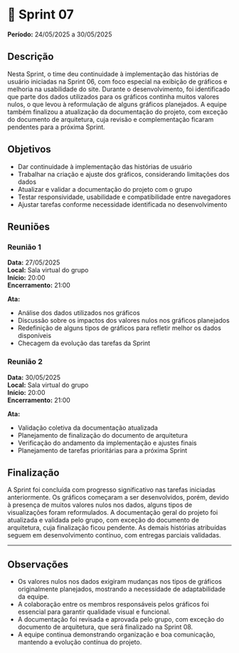# 🏁 Sprint 07

**Período:** 24/05/2025 a 30/05/2025

## Descrição

Nesta Sprint, o time deu continuidade à implementação das histórias de usuário iniciadas na Sprint 06, com foco especial na exibição de gráficos e melhoria na usabilidade do site. Durante o desenvolvimento, foi identificado que parte dos dados utilizados para os gráficos continha muitos valores nulos, o que levou à reformulação de alguns gráficos planejados. A equipe também finalizou a atualização da documentação do projeto, com exceção do documento de arquitetura, cuja revisão e complementação ficaram pendentes para a próxima Sprint.

## Objetivos

- Dar continuidade à implementação das histórias de usuário  
- Trabalhar na criação e ajuste dos gráficos, considerando limitações dos dados  
- Atualizar e validar a documentação do projeto com o grupo  
- Testar responsividade, usabilidade e compatibilidade entre navegadores  
- Ajustar tarefas conforme necessidade identificada no desenvolvimento  

## Reuniões

### Reunião 1

**Data:** 27/05/2025  
**Local:** Sala virtual do grupo  
**Início:** 20:00  
**Encerramento:** 21:00

**Ata:**

- Análise dos dados utilizados nos gráficos  
- Discussão sobre os impactos dos valores nulos nos gráficos planejados  
- Redefinição de alguns tipos de gráficos para refletir melhor os dados disponíveis  
- Checagem da evolução das tarefas da Sprint  

### Reunião 2

**Data:** 30/05/2025  
**Local:** Sala virtual do grupo  
**Início:** 20:00  
**Encerramento:** 21:00

**Ata:**

- Validação coletiva da documentação atualizada  
- Planejamento de finalização do documento de arquitetura  
- Verificação do andamento da implementação e ajustes finais  
- Planejamento de tarefas prioritárias para a próxima Sprint  

## Finalização

A Sprint foi concluída com progresso significativo nas tarefas iniciadas anteriormente. Os gráficos começaram a ser desenvolvidos, porém, devido à presença de muitos valores nulos nos dados, alguns tipos de visualizações foram reformulados. A documentação geral do projeto foi atualizada e validada pelo grupo, com exceção do documento de arquitetura, cuja finalização ficou pendente. As demais histórias atribuídas seguem em desenvolvimento contínuo, com entregas parciais validadas.

---

## Observações

- Os valores nulos nos dados exigiram mudanças nos tipos de gráficos originalmente planejados, mostrando a necessidade de adaptabilidade da equipe.  
- A colaboração entre os membros responsáveis pelos gráficos foi essencial para garantir qualidade visual e funcional.  
- A documentação foi revisada e aprovada pelo grupo, com exceção do documento de arquitetura, que será finalizado na Sprint 08.  
- A equipe continua demonstrando organização e boa comunicação, mantendo a evolução contínua do projeto.
